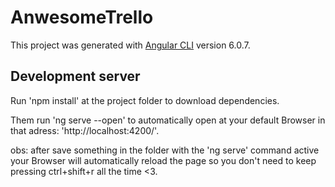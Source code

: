 # AnwesomeTrello

This project was generated with [Angular CLI](https://github.com/angular/angular-cli) version 6.0.7.

## Development server
Run  'npm install' at the project folder to download dependencies.

Them run 'ng serve  --open' to automatically open at your default Browser in that adress: 'http://localhost:4200/'.

obs: after save something in the folder with the 'ng serve' command active your Browser will automatically reload the page so you don't need to keep pressing ctrl+shift+r all the time <3. 

